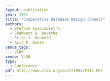 ```yaml
---
layout: publication
year: 1991
title: "Cooperative Database Design (Panel)"
authors:
  - Stefano Spaccapietra
  - Shamkant B. Navathe
  - Erich J. Neuhold
  - Amit P. Sheth
venue_tags:
  - VLDB
venue: VLDB
type:
  - Conference
pdf: http://www.vldb.org/conf/1991/P315.PDF
---
```

